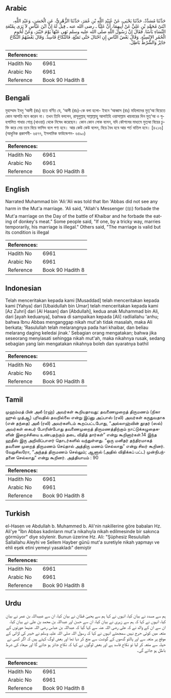 ## Arabic


<div dir="rtl" lang="ar" style={{fontSize:'larger',backgroundColor:'#f8f9fa',padding:20}}>
حَدَّثَنَا مُسَدَّدٌ، حَدَّثَنَا يَحْيَى، عَنْ عُبَيْدِ اللَّهِ بْنِ عُمَرَ، حَدَّثَنَا الزُّهْرِيُّ، عَنِ الْحَسَنِ، وَعَبْدِ اللَّهِ، ابْنَىْ مُحَمَّدِ بْنِ عَلِيٍّ عَنْ أَبِيهِمَا، أَنَّ عَلِيًّا ـ رضى الله عنه ـ قِيلَ لَهُ إِنَّ ابْنَ عَبَّاسٍ لاَ يَرَى بِمُتْعَةِ النِّسَاءِ بَأْسًا‏.‏ فَقَالَ إِنَّ رَسُولَ اللَّهِ صلى الله عليه وسلم نَهَى عَنْهَا يَوْمَ خَيْبَرَ، وَعَنْ لُحُومِ الْحُمُرِ الإِنْسِيَّةِ‏.‏ وَقَالَ بَعْضُ النَّاسِ إِنِ احْتَالَ حَتَّى تَمَتَّعَ، فَالنِّكَاحُ فَاسِدٌ‏.‏ وَقَالَ بَعْضُهُمُ النِّكَاحُ جَائِزٌ وَالشَّرْطُ بَاطِلٌ‏.‏
</div>
<div style={{backgroundColor:'#f8f9fa',padding:20, marginBottom: 10}}><table> <thead> <tr> <th>References:</th> <th></th> </tr> </thead> <tbody><tr><td>Hadith No</td><td>6961</td></tr><tr><td>Arabic No</td><td>6961</td></tr><tr><td>Reference</td><td>Book 90 Hadith 8</td></tr></tbody></table></div>

## Bengali


<div dir="ltr" lang="bn" style={{fontSize:'larger',backgroundColor:'#f8f9fa',padding:20}}>
মুহাম্মাদ ইবনু ‘আলী (রাঃ) হতে বর্ণিত যে, ‘আলী (রাঃ)-কে বলা হলো- ইবনে ‘আব্বাস (রাঃ) মহিলাদের মুত্‘আ বিয়েতে কোন আপত্তি মনে করেন না। তখন তিনি বললেন, রাসূলুল্লাহ্ সাল্লাল্লাহু আলাইহি ওয়াসাল্লাম খায়বারের দিন মুত্‘আ ও গৃহপালিত গাধার গোশ্ত (খাওয়া) থেকে নিষেধ করেছেন। কোন কোন লোক বলেন, যদি কৌশলের মাধ্যমে মুত্আ বিয়ের চুক্তি করে নেয় তবে বিয়ে ফাসিদ বলে গণ্য হবে। আর কেউ কেউ বলেন, বিয়ে বৈধ হবে আর শর্ত বাতিল হবে। [৪২১৬] (আধুনিক প্রকাশনী- ৬৪৭৭, ইসলামিক ফাউন্ডেশন- ৬৪৯০)
</div>
<div style={{backgroundColor:'#f8f9fa',padding:20, marginBottom: 10}}><table> <thead> <tr> <th>References:</th> <th></th> </tr> </thead> <tbody><tr><td>Hadith No</td><td>6961</td></tr><tr><td>Arabic No</td><td>6961</td></tr><tr><td>Reference</td><td>Book 90 Hadith 8</td></tr></tbody></table></div>

## English


<div dir="ltr" lang="en" style={{fontSize:'larger',backgroundColor:'#f8f9fa',padding:20}}>
Narrated Muhammad bin 'Ali:'Ali was told that Ibn 'Abbas did not see any harm in the Mut'a marriage. 'Ali said, "Allah's Messenger (ﷺ) forbade the Mut'a marriage on the Day of the battle of Khaibar and he forbade the eating of donkey's meat." Some people said, "If one, by a tricky way, marries temporarily, his marriage is illegal." Others said, "The marriage is valid but its condition is illegal
</div>
<div style={{backgroundColor:'#f8f9fa',padding:20, marginBottom: 10}}><table> <thead> <tr> <th>References:</th> <th></th> </tr> </thead> <tbody><tr><td>Hadith No</td><td>6961</td></tr><tr><td>Arabic No</td><td>6961</td></tr><tr><td>Reference</td><td>Book 90 Hadith 8</td></tr></tbody></table></div>

## Indonesian


<div dir="ltr" lang="id" style={{fontSize:'larger',backgroundColor:'#f8f9fa',padding:20}}>
Telah menceritakan kepada kami [Musaddad] telah menceritakan kepada kami [Yahya] dari [Ubaidullah bin Umar] telah menceritakan kepada kami [Az Zuhri] dari [Al Hasan] dan [Abdullah], kedua anak Muhammad bin Ali, dari [ayah keduanya], bahwa di sampaikan kepada [Ali] radliallahu 'anhu; bahwa Ibnu Abbas menganggap nikah mut'ah tidak masalah, maka Ali berkata; 'Rasulullah telah melarangnya pada hari khaibar, dan beliau melarang daging keledai jinak.' Sebagian orang mengatakan; bahwa jika seseorang menyiasati sehingga nikah mut'ah, maka nikahnya rusak, sedang sebagian yang lain mengatakan nikahnya boleh dan syaratnya bathil
</div>
<div style={{backgroundColor:'#f8f9fa',padding:20, marginBottom: 10}}><table> <thead> <tr> <th>References:</th> <th></th> </tr> </thead> <tbody><tr><td>Hadith No</td><td>6961</td></tr><tr><td>Arabic No</td><td>6961</td></tr><tr><td>Reference</td><td>Book 90 Hadith 8</td></tr></tbody></table></div>

## Tamil


<div dir="ltr" lang="ta" style={{fontSize:'larger',backgroundColor:'#f8f9fa',padding:20}}>
முஹம்மத் பின் அலீ (ரஹ்) அவர்கள் கூறியதாவது: தவணைமுறைத் திருமணம் (நிகா ஹுல் முத்ஆ) புரிவதில் தவறில்லை என்று இப்னு அப்பாஸ் (ரலி) அவர்கள் கருதுவதாக (என் தந்தை) அலீ (ரலி) அவர்களிடம் கூறப்பட்டபோது, “அல்லாஹ்வின் தூதர் (ஸல்) அவர்கள் கைபர் போரின்போது தவணைமுறைத் திருமணத்திற்கும் நாட்டுக்கழுதைகளின் இறைச்சியை உண்பதற்கும் தடை விதித் தார்கள்” என்று கூறினார்கள்.14 இந்த ஹதீஸ் இரு அறிவிப்பாளர் தொடர்களில் வந்துள்ளது. “ஒரு மனிதர் தந்திரமாகத் தவணை முறைத் திருமணம் செய்தால் அத்திரு மணம் செல்லாது” என்று சிலர் கூறினர். வேறுசிலரோ, “அந்தத் திருமணம் செல்லும்; ஆனால் (அதில் விதிக்கப் பட்ட) முன்நிபந்தனை செல்லாது” என்று கூறினர். அத்தியாயம் : 90
</div>
<div style={{backgroundColor:'#f8f9fa',padding:20, marginBottom: 10}}><table> <thead> <tr> <th>References:</th> <th></th> </tr> </thead> <tbody><tr><td>Hadith No</td><td>6961</td></tr><tr><td>Arabic No</td><td>6961</td></tr><tr><td>Reference</td><td>Book 90 Hadith 8</td></tr></tbody></table></div>

## Turkish


<div dir="ltr" lang="tr" style={{fontSize:'larger',backgroundColor:'#f8f9fa',padding:20}}>
el-Hasen ve Abdullah b. Muhammed b. Ali'nin nakillerine göre babaları Hz. Ali'ye "İbn Abbas kadınların mut'a nikahıyla nikah edilmesinde bir sakınca görmüyor" diye söylenir. Bunun üzerine Hz. Ali: "Şüphesiz Resulullah Sallallahu Aleyhi ve Sellem Hayber günü mut'a suretiyle nikah yapmayı ve ehli eşek etini yemeyi yasakladı" demiştir
</div>
<div style={{backgroundColor:'#f8f9fa',padding:20, marginBottom: 10}}><table> <thead> <tr> <th>References:</th> <th></th> </tr> </thead> <tbody><tr><td>Hadith No</td><td>6961</td></tr><tr><td>Arabic No</td><td>6961</td></tr><tr><td>Reference</td><td>Book 90 Hadith 8</td></tr></tbody></table></div>

## Urdu


<div dir="rtl" lang="ur" style={{fontSize:'larger',backgroundColor:'#f8f9fa',padding:20}}>
ہم سے مسدد نے بیان کیا، انہوں نے کہا ہم سے یحییٰ قطان نے بیان کیا، ان سے عبیداللہ بن عمر نے بیان کیا، انہوں نے کہا کہ ہم سے زہری نے بیان کیا، ان سے حسن اور عبداللہ بن محمد بن علی نے بیان کیا، ان سے ان کے والد نے کہ علی رضی اللہ عنہ سے کہا گیا کہ عبداللہ بن عباس رضی اللہ عنہما عورتوں کے متعہ میں کوئی حرج نہیں سمجھتے انہوں نے کہا کہ رسول اللہ صلی اللہ علیہ وسلم نے خیبر کی لڑائی کے موقع پر متعہ سے اور پالتو گدھوں کے گوشت سے منع کر دیا تھا اور بعض لوگ کہتے ہیں کہ اگر کسی نے حیلہ سے متعہ کر لیا تو نکاح فاسد ہے اور بعض لوگوں نے کہا کہ نکاح جائز ہو جائے گا اور میعاد کی شرط باطل ہو جائے گی۔
</div>
<div style={{backgroundColor:'#f8f9fa',padding:20, marginBottom: 10}}><table> <thead> <tr> <th>References:</th> <th></th> </tr> </thead> <tbody><tr><td>Hadith No</td><td>6961</td></tr><tr><td>Arabic No</td><td>6961</td></tr><tr><td>Reference</td><td>Book 90 Hadith 8</td></tr></tbody></table></div>